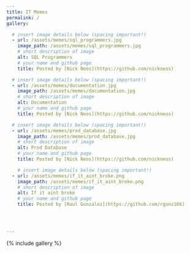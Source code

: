 ```yaml
---
title: IT Memes
permalink: /
gallery:

  # insert image details below (spacing important!)
  - url: /assets/memes/sql_programmers.jpg
    image_path: /assets/memes/sql_programmers.jpg
    # short description of image
    alt: SQL Programmers
    # your name and github page
    title: Posted by [Nick Neos](https://github.com/nickneos)

  # insert image details below (spacing important!)
  - url: /assets/memes/documentation.jpg
    image_path: /assets/memes/documentation.jpg
    # short description of image
    alt: Documentation
    # your name and github page
    title: Posted by [Nick Neos](https://github.com/nickneos)

  # insert image details below (spacing important!)
  - url: /assets/memes/prod_database.jpg
    image_path: /assets/memes/prod_database.jpg
    # short description of image
    alt: Prod Database
    # your name and github page
    title: Posted by [Nick Neos](https://github.com/nickneos)

    # insert image details below (spacing important!)
  - url: /assets/memes/if_it_aint_broke.png
    image_path: /assets/memes/if_it_aint_broke.png
    # short description of image
    alt: If it aint broke
    # your name and github page
    title: Posted by [Raul Gonzalez](https://github.com/rgonz166)




---
```


{% include gallery %}